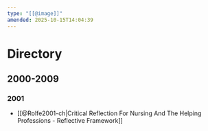 ```yaml
---
type: "[[@image]]"
amended: 2025-10-15T14:04:39
---
```


# Directory
## 2000-2009
### 2001
- [[@Rolfe2001-ch|Critical Reflection For Nursing And The Helping Professions - Reflective Framework]]
